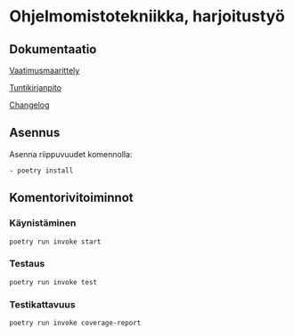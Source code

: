 # Ohjelmomistotekniikka, harjoitustyö

## Dokumentaatio

[Vaatimusmaarittely](documentaatio/vaatimusmaarittely.md)

[Tuntikirjanpito](documentaatio/tuntikirjanpito.md)

[Changelog](documentaatio/changelog.md)

## Asennus

Asenna riippuvuudet komennolla:

    - poetry install


## Komentorivitoiminnot

### Käynistäminen

    poetry run invoke start

### Testaus

    poetry run invoke test

### Testikattavuus

    poetry run invoke coverage-report